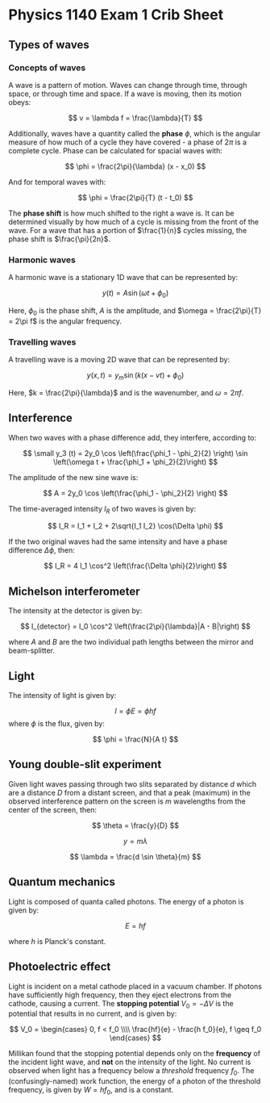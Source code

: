 # Physics 1140 Exam 1 Crib Sheet

## Types of waves

### Concepts of waves

A wave is a pattern of motion. Waves can change through time, through space, or through time and space. If a wave is moving, then its motion obeys:

$$
v = \lambda f = \frac{\lambda}{T}
$$

Additionally, waves have a quantity called the **phase** $\phi$, which is the angular measure of how much of a cycle they have covered - a phase of $2\pi$ is a complete cycle. Phase can be calculated for spacial waves with:

$$
\phi = \frac{2\pi}{\lambda} (x - x_0)
$$

And for temporal waves with:

$$
\phi = \frac{2\pi}{T} (t - t_0)
$$

The **phase shift** is how much shifted to the right a wave is. It can be determined visually by how much of a cycle is missing from the front of the wave. For a wave that has a portion of $\frac{1}{n}$ cycles missing, the phase shift is $\frac{\pi}{2n}$.

### Harmonic waves

A harmonic wave is a stationary 1D wave that can be represented by:

$$
y(t) = A \sin(\omega t + \phi_0)
$$

Here, $\phi_0$ is the phase shift, $A$ is the amplitude, and $\omega = \frac{2\pi}{T} = 2\pi f$ is the angular frequency.

### Travelling waves

A travelling wave is a moving 2D wave that can be represented by:

$$
y(x, t) = y_m \sin (k(x - vt) + \phi_0)
$$

Here, $k = \frac{2\pi}{\lambda}$ and is the wavenumber, and $\omega = 2\pi f$.

## Interference

When two waves with a phase difference add, they interfere, according to:

$$
\small y_3 (t) = 2y_0 \cos \left(\frac{\phi_1 - \phi_2}{2} \right) \sin \left(\omega t + \frac{\phi_1 + \phi_2}{2}\right)
$$

The amplitude of the new sine wave is:

$$
A = 2y_0 \cos \left(\frac{\phi_1 - \phi_2}{2} \right)
$$

The time-averaged intensity $I_R$ of two waves is given by:

$$
I_R = I_1 + I_2 + 2\sqrt{I_1 I_2} \cos(\Delta \phi)
$$

If the two original waves had the same intensity and have a phase difference $\Delta \phi$, then:

$$
I_R = 4 I_1 \cos^2 \left(\frac{\Delta \phi}{2}\right)
$$

## Michelson interferometer

The intensity at the detector is given by:

$$
I_{detector} = I_0 \cos^2 \left(\frac{2\pi}{\lambda}|A - B|\right)
$$

where $A$ and $B$ are the two individual path lengths between the mirror and beam-splitter.

## Light 

The intensity of light is given by:

$$
I = \phi E = \phi hf
$$
where $\phi$ is the flux, given by:

$$
\phi = \frac{N}{A t}
$$

## Young double-slit experiment

Given light waves passing through two slits separated by distance $d$ which are a distance $D$ from a distant screen, and that a peak (maximum) in the observed interference pattern on the screen is $m$ wavelengths from the center of the screen, then:

$$
\theta = \frac{y}{D}
$$

$$
y = m \lambda
$$

$$
\lambda = \frac{d \sin \theta}{m}
$$

## Quantum mechanics

Light is composed of quanta called photons. The energy of a photon is given by:

$$
E = hf
$$

where $h$ is Planck's constant.

## Photoelectric effect

Light is incident on a metal cathode placed in a vacuum chamber. If photons have sufficiently high frequency, then they eject electrons from the cathode, causing a current. The **stopping potential** $V_0 = -\Delta V$ is the potential that results in no current, and is given by:

$$
V_0 = 
\begin{cases}
0, f < f_0 \\\\
\frac{hf}{e} - \frac{h f_0}{e}, f \geq f_0
\end{cases}
$$

Millikan found that the stopping potential depends only on the **frequency** of the incident light wave, and **not** on the intensity of the light. No current is observed when light has a frequency below a _threshold_ frequency $f_0$. The (confusingly-named) work function, the energy of a photon of the threshold frequency, is given by $W = hf_0$, and is a constant.
